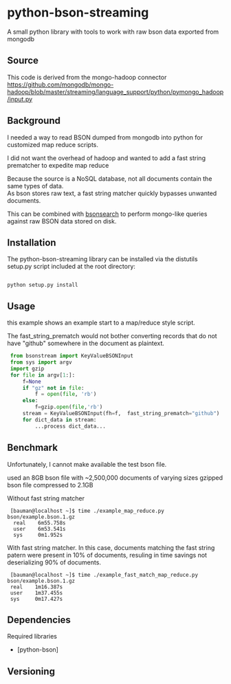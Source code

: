 # python-bson-streaming
A small python library with tools to work with raw bson data exported from mongodb

## Source
This code is derived from the mongo-hadoop connector
https://github.com/mongodb/mongo-hadoop/blob/master/streaming/language_support/python/pymongo_hadoop/input.py


## Background
I needed a way to read BSON dumped from mongodb into python for customized map reduce scripts.

I did not want the overhead of hadoop and wanted to add a fast string prematcher to expedite map reduce

Because the source is a NoSQL database, not all documents contain the same types of data.  
As bson stores raw text, a fast string matcher quickly bypasses unwanted documents. 

This can be combined with [bsonsearch](https://github.com/bauman/bsonsearch) to perform mongo-like queries against raw BSON data stored on disk.

## Installation

The python-bson-streaming library can be installed via the distutils setup.py script
included at the root directory:

<code>
python setup.py install
</code>

## Usage

this example shows an example start to a map/reduce style script.  

The fast_string_prematch would not bother converting records that do not have "github" 
somewhere in the document as plaintext.

``` python
 from bsonstream import KeyValueBSONInput
 from sys import argv
 import gzip
 for file in argv[1:]:
     f=None
     if "gz" not in file:
         f = open(file, 'rb')
     else:
         f=gzip.open(file,'rb')
     stream = KeyValueBSONInput(fh=f,  fast_string_prematch="github")
     for dict_data in stream:
         ...process dict_data...
```


## Benchmark
Unfortunately, I cannot make available the test bson file.

used an 8GB bson file with ~2,500,000 documents of varying sizes
gzipped bson file compressed to 2.1GB


Without fast string matcher
```
 [bauman@localhost ~]$ time ./example_map_reduce.py bson/example.bson.1.gz
  real    6m55.758s
  user    6m53.541s
  sys     0m1.952s
```

With fast string matcher.  In this case, documents matching the fast string patern were present in 10% of documents, resuling in time savings not deserializing 90% of documents.  
```
 [bauman@localhost ~]$ time ./example_fast_match_map_reduce.py bson/example.bson.1.gz  
 real    1m16.387s
 user    1m37.455s
 sys     0m17.427s
```



## Dependencies

Required libraries
* [python-bson] 


## Versioning


